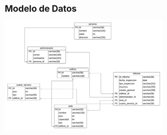 <h1>Modelo de Datos</h1>


<p align="center">
  <img src="Contenido/Modelo de datos/Modelo de datos.png" alt="Mapa de Capacidades">
</p>

